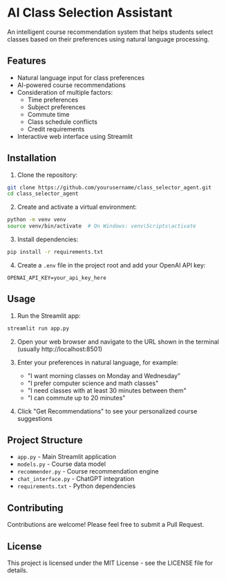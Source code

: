 # AI Class Selection Assistant

An intelligent course recommendation system that helps students select classes based on their preferences using natural language processing.

## Features

- Natural language input for class preferences
- AI-powered course recommendations
- Consideration of multiple factors:
  - Time preferences
  - Subject preferences
  - Commute time
  - Class schedule conflicts
  - Credit requirements
- Interactive web interface using Streamlit

## Installation

1. Clone the repository:
```bash
git clone https://github.com/yourusername/class_selector_agent.git
cd class_selector_agent
```

2. Create and activate a virtual environment:
```bash
python -m venv venv
source venv/bin/activate  # On Windows: venv\Scripts\activate
```

3. Install dependencies:
```bash
pip install -r requirements.txt
```

4. Create a `.env` file in the project root and add your OpenAI API key:
```
OPENAI_API_KEY=your_api_key_here
```

## Usage

1. Run the Streamlit app:
```bash
streamlit run app.py
```

2. Open your web browser and navigate to the URL shown in the terminal (usually http://localhost:8501)

3. Enter your preferences in natural language, for example:
   - "I want morning classes on Monday and Wednesday"
   - "I prefer computer science and math classes"
   - "I need classes with at least 30 minutes between them"
   - "I can commute up to 20 minutes"

4. Click "Get Recommendations" to see your personalized course suggestions

## Project Structure

- `app.py` - Main Streamlit application
- `models.py` - Course data model
- `recommender.py` - Course recommendation engine
- `chat_interface.py` - ChatGPT integration
- `requirements.txt` - Python dependencies

## Contributing

Contributions are welcome! Please feel free to submit a Pull Request.

## License

This project is licensed under the MIT License - see the LICENSE file for details. 